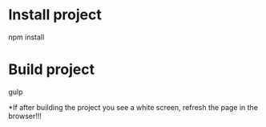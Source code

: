 # Install project
npm install 

# Build project
gulp

*If after building the project you see a white screen, refresh the page in the browser!!!
